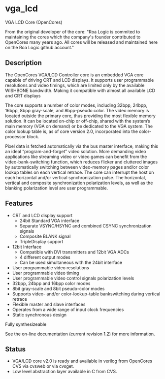 # vga_lcd
VGA LCD Core (OpenCores)

From the original developer of the core: "Roa Logic is commited to maintaining the cores which the company's founder contributed to OpenCores many years ago. All cores will be released and maintained here on the Roa Logic github account."


## Description

The OpenCores VGA/LCD Controller core is an embedded VGA core capable of driving CRT and LCD displays. It supports user programmable resolutions and video timings, which are limited only by the available WISHBONE bandwidth. Making it compatible with almost all available LCD and CRT displays

The core supports a number of color modes, including 32bpp, 24bpp, 16bpp, 8bpp gray-scale, and 8bpp-pseudo color. The video memory is located outside the primary core, thus providing the most flexible memory solution. It can be located on-chip or off-chip, shared with the system’s main memory (VGA on demand) or be dedicated to the VGA system. The color lookup table is, as of core version 2.0, incorporated into the color-processor block.

Pixel data is fetched automatically via the bus master interface, making this an ideal “program-and-forget” video solution. More demanding video applications like streaming video or video games can benefit from the video-bank-switching function, which reduces flicker and cluttered images by automatically switching between video-memory pages and/or color lookup tables on each vertical retrace.
The core can interrupt the host on each horizontal and/or vertical synchronization pulse. The horizontal, vertical and composite synchronization polarization levels, as well as the blanking polarization level are user programmable.

## Features

* CRT and LCD display support
  * 24bit Standard VGA interface
  * Separate VSYNC/HSYNC and combined CSYNC synchronization signals
  * Composite BLANK signal
  * TripleDisplay support
* 12bit Interface
  * Compatible with DVI transmitters and 12bit VGA ADCs
  * 4 different output modes
  * Can be used simultaneous with the 24bit interface
* User programmable video resolutions
* User programmable video timing
* User programmable video control signals polarization levels
* 32bpp, 24bpp and 16bpp color modes
* 8bit gray-scale and 8bit pseudo-color modes
* Supports video- and/or color-lookup-table bankswitching during vertical retrace
* Flexible master and slave interfaces
* Operates from a wide range of input clock frequencies
* Static synchronous design

Fully synthesizeable

See the on-line documentation (current revision 1.2) for more information.

## Status
- VGA/LCD core v2.0 is ready and available in verilog from OpenCores CVS via cvsweb or via cvsget.
- Low level abstraction layer available in C from CVS.

